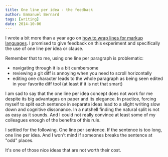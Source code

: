 ```yaml
---
title: One line per idea - the feedback
author: Emmanuel Bernard
tags: [writing]
date: 2014-10-06
---
```

I wrote a bit more than a year ago on [how to wrap lines for markup languages](/blog/2013/08/08/one-line-per-idea/).
I promised to give feedback on this experiment and specifically the use of one line per idea or clause.

Remember that to me, using one line per paragraph is problematic:

* navigating through it is a bit cumbersome
* reviewing a git diff is annoying when you need to scroll horizontally
* editing one character leads to the whole paragraph as being seen edited in your favorite diff tool
  (at least if it is not that smart)

I am sad to say that the one line per idea concept does not work for me
despite its big advantages on paper and its elegance.
In practice, forcing myself to split each sentence in separate ideas
lead to a slight writing slow down and cognitive dissonance.
In a nutshell finding the natural split is not as easy as it sounds.
And I could not really convince at least some of my colleagues enough of the benefits of this rule.

I settled for the following.
One line per sentence.
If the sentence is too long, one line per idea.
And I won't mind if someones breaks the sentence at "odd" places.

It's one of those nice ideas that are not worth their cost.
